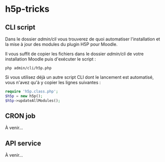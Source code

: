 # h5p-tricks

## CLI script

Dans le dossier *admin/cli* vous trouverez de quoi automatiser
l'installation et la mise à jour des modules du plugin H5P pour Moodle.

Il vous suffit de copier les fichiers dans le dossier *admin/cli*
de votre installation Moodle puis d'exécuter le script :

```php admin/cli/h5p.php```

Si vous utilisez déjà un autre script CLI dont le lancement est automatisé,
vous n'avez qu'à y copier les lignes suivantes :

```php
require 'h5p.class.php';
$h5p = new h5p();
$h5p->updateAllModules();
```

## CRON job

À venir...

## API service

À venir...